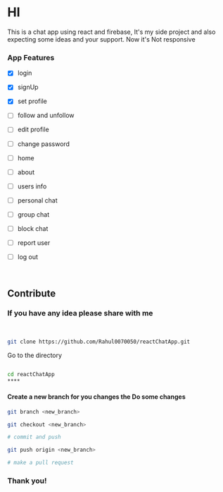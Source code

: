 # HI

This is a chat app using react and firebase, It's my side project and also expecting some ideas and your support. Now it's Not responsive

### App Features

- [x] login 
- [x] signUp 
- [x] set profile
- [ ] follow and unfollow
- [ ] edit profile
- [ ] change password
- [ ] home
- [ ] about 
- [ ] users info
- [ ] personal chat 
- [ ] group chat
- [ ] block chat
- [ ] report user
- [ ] log out



<br />

## **Contribute**

### If you have any idea please share with me   

<br />

```bash
git clone https://github.com/Rahul0070050/reactChatApp.git
```

Go to the directory

```bash

cd reactChatApp
****
```

#### Create a new branch for you changes the Do some changes

```bash
git branch <new_branch>

git checkout <new_branch>

# commit and push

git push origin <new_branch> 

# make a pull request
```

### Thank you!